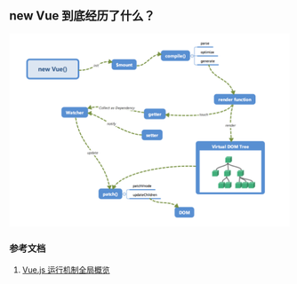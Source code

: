 ## new Vue 到底经历了什么？

![new Vue()](../images/new_Vue.png)

### 参考文档
1. [Vue.js 运行机制全局概览](https://juejin.im/book/5a36661851882538e2259c0f/section/5a37bbb35188257d167a4d64)